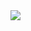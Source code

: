 <!-- [![Top Langs] -->
<a href="https://github.com/vzaboraite/github-readme-stats">
  <img align="center" src="https://github-readme-stats.vercel.app/api/top-langs/?username=vzaboraite&show_icons=true&theme=tokyonight&langs_count=8" />
</a>
